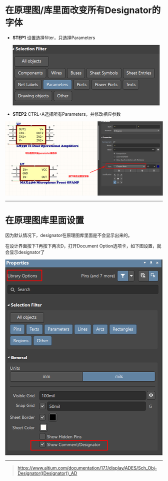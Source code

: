 # 在原理图/库里面改变所有Designator的字体

- **STEP1** 设置选择filter，只选择Parameters

  ![1543828096773](./assets/tips_1_pic_1.png)

- **STEP2** CTRL+A选择所有Parameters，并修改相应参数

![](./assets/tips_1_pic_2.png)

------

# 在原理图库里面设置

因为默认情况下，designator在原理图库里面是不会显示出来的。

在设计界面按下T再按下两次D，打开Document Option选项卡，如下图设置，就会显示designator了

![](./assets/tips_1_pic_3.png)

------

> https://www.altium.com/documentation/17.1/display/ADES/Sch_Obj-Designator((Designator))_AD

